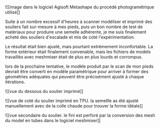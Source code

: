 ![[image dans le logiciel Agisoft Metashape du procédé photogramétrique utilisé]]

Suite à un nombre excessif d'heures à scanner modéliser et imprimé des souliers fait sur-mesure à mes pieds, puis un bon nombre de test de matériaux pour produire une semelle adhérente, je me suis finalement acheté des souliers d'escalade et mis de coté l'expérimentation. 

Le résultat était bien ajusté, mais pourtant extrèmement inconfortable. La forme extérieur était finalement convenable, mais les fichiers de models travaillés avec meshmixer était de plus en plus lourds et corrompus.

lors de la prochaine tentative, le modèle produit par le scan de mon pieds devrait être converti en modèle paramétrique pour arriver à former des géométries adéquates qui peuvent être précisément ajusté à chaque itérations. 

![[vue du dessous du soulier imprimé]]

![[vue de coté du soulier imprimé en TPU. la semellle as été ajusté manuellement avec de la colle chaude pour trouver la forme idéale]]

![[vue secondaire du soulier. le fini est perforé par la conversion des mesh du model en tubes dans le logiciel meshmixer]]

